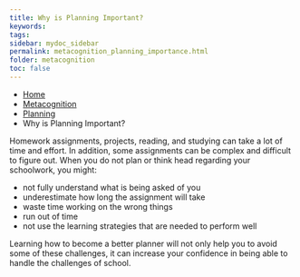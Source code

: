 ```yaml
---
title: Why is Planning Important?
keywords: 
tags: 
sidebar: mydoc_sidebar
permalink: metacognition_planning_importance.html
folder: metacognition
toc: false
---
```


<ul class="breadcrumb">
    <li><a href="index.html">Home</a></li>
    <li><a href="metacognition_overview.html">Metacognition</a></li>
    <li><a href="metacognition_planning.html">Planning</a></li>
    <li class="active">Why is Planning Important?</li>
</ul>


Homework assignments, projects, reading, and studying can take a lot of time and effort. In addition, some assignments can be complex and difficult to figure out. When you do not plan or think head regarding your schoolwork, you might:

* not fully understand what is being asked of you
* underestimate how long the assignment will take
* waste time working on the wrong things
* run out of time
* not use the learning strategies that are needed to perform well

Learning how to become a better planner will not only help you to avoid some of these challenges, it can increase your confidence in being able to handle the challenges of school.


